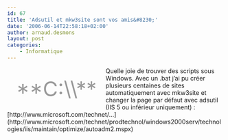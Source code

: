 ```yaml
---
id: 67
title: 'Adsutil et mkw3site sont vos amis&#8230;'
date: '2006-06-14T22:58:18+02:00'
author: arnaud.desmons
layout: post
categories:
    - Informatique
---
```


<div style="float: left; margin: 1.5em"><font color="#999999" size="20">**C:\\**</font></div>Quelle joie de trouver des scripts sous Windows. Avec un .bat j’ai pu créer plusieurs centaines de sites automatiquement avec mkw3site et changer la page par défaut avec adsutil (IIS 5 ou inférieur uniquement) : [http://www.microsoft.com/technet/…](http://www.microsoft.com/technet/prodtechnol/windows2000serv/technologies/iis/maintain/optimize/autoadm2.mspx)